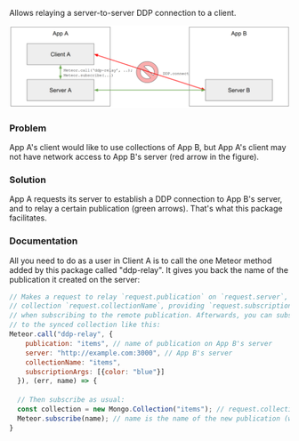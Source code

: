 Allows relaying a server-to-server DDP connection to a client.

![Figure](https://github.com/chfritz/meteor-ddp-relay/raw/master/ddp-relay-figure.png)

### Problem
App A's client would like to use collections of App B, but App A's client may not have network access to App B's server (red arrow in the figure).

### Solution
App A requests its server to establish a DDP connection to App B's server, and to relay a certain publication (green arrows). That's what this package facilitates.

### Documentation

All you need to do as a user in Client A is to call the one Meteor method added by this package called "ddp-relay". It gives you back the name of the publication it created on the server:

```js
// Makes a request to relay `request.publication` on `request.server`, using
// collection `request.collectionName`, providing `request.subscriptionArgs`
// when subscribing to the remote publication. Afterwards, you can subscribe
// to the synced collection like this:
Meteor.call("ddp-relay", {
    publication: "items", // name of publication on App B's server
    server: "http://example.com:3000", // App B's server
    collectionName: "items",
    subscriptionArgs: [{color: "blue"}]
  }), (err, name) => {

  // Then subscribe as usual:
  const collection = new Mongo.Collection("items"); // request.collectionName
  Meteor.subscribe(name); // name is the name of the new publication (within App A)
}
```
